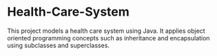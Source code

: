 # Health-Care-System
This project models a health care system using Java. It applies object oriented programming concepts such as inheritance and encapsulation using subclasses and superclasses.
